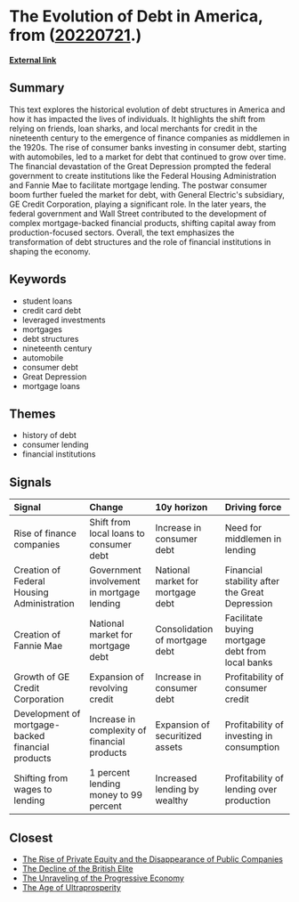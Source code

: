 # __The Evolution of Debt in America__, from ([20220721](https://kghosh.substack.com/p/20220721).)

__[External link](https://daily.jstor.org/how-we-all-got-in-debt/?utm_source=substack&utm_medium=email)__



## Summary

This text explores the historical evolution of debt structures in America and how it has impacted the lives of individuals. It highlights the shift from relying on friends, loan sharks, and local merchants for credit in the nineteenth century to the emergence of finance companies as middlemen in the 1920s. The rise of consumer banks investing in consumer debt, starting with automobiles, led to a market for debt that continued to grow over time. The financial devastation of the Great Depression prompted the federal government to create institutions like the Federal Housing Administration and Fannie Mae to facilitate mortgage lending. The postwar consumer boom further fueled the market for debt, with General Electric's subsidiary, GE Credit Corporation, playing a significant role. In the later years, the federal government and Wall Street contributed to the development of complex mortgage-backed financial products, shifting capital away from production-focused sectors. Overall, the text emphasizes the transformation of debt structures and the role of financial institutions in shaping the economy.

## Keywords

* student loans
* credit card debt
* leveraged investments
* mortgages
* debt structures
* nineteenth century
* automobile
* consumer debt
* Great Depression
* mortgage loans

## Themes

* history of debt
* consumer lending
* financial institutions

## Signals

| Signal                                            | Change                                       | 10y horizon                       | Driving force                                    |
|:--------------------------------------------------|:---------------------------------------------|:----------------------------------|:-------------------------------------------------|
| Rise of finance companies                         | Shift from local loans to consumer debt      | Increase in consumer debt         | Need for middlemen in lending                    |
| Creation of Federal Housing Administration        | Government involvement in mortgage lending   | National market for mortgage debt | Financial stability after the Great Depression   |
| Creation of Fannie Mae                            | National market for mortgage debt            | Consolidation of mortgage debt    | Facilitate buying mortgage debt from local banks |
| Growth of GE Credit Corporation                   | Expansion of revolving credit                | Increase in consumer debt         | Profitability of consumer credit                 |
| Development of mortgage-backed financial products | Increase in complexity of financial products | Expansion of securitized assets   | Profitability of investing in consumption        |
| Shifting from wages to lending                    | 1 percent lending money to 99 percent        | Increased lending by wealthy      | Profitability of lending over production         |

## Closest

* [The Rise of Private Equity and the Disappearance of Public Companies](86944a8ff63c9744c1d3cfb858bae3da)
* [The Decline of the British Elite](ca555520973a0e8519ff854da1de4d88)
* [The Unraveling of the Progressive Economy](f4ea5244ccafd654e5955673b0ee3976)
* [The Age of Ultraprosperity](719500bc852b3f2db19af6d9280207bf)